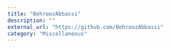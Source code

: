 ```yaml
---
title: "BehroozAbbassi"
description: ""
external_url: "https://github.com/BehroozAbbassi"
category: "Miscellaneous"
---
```

